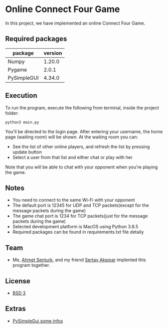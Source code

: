 # Online Connect Four Game
In this project, we have implemented an online Connect Four Game.

## Required packages
 | package | version |
 | ------- | ------- |
 | Numpy   | 1.20.0  |
 | Pygame  | 2.0.1  |
 | PySimpleGUI  | 4.34.0  |

##  Execution
To run the program, execute the following from terminal, inside the project folder:
```
python3 main.py
```
You'll be directed to the login page. After entering your username, the home page (waiting room)
will be shown. At the waiting room you can:
- See the list of other online players, and refresh the list by pressing update button
- Select a user from that list and either chat or play with her

Note that you will be able to chat with your opponent when you're playing the game.

## Notes
- You need to connect to the same Wi-Fi with your opponent
- The default port is 12345 for UDP and TCP packets(except for the message packets during the game)
- The game chat port is 1234 for TCP packets(just for the message packets during the game)
- Selected development platform is MacOS using Python 3.8.5
- Required packages can be found in requirements.txt file detaily

## Team
- Me, [Ahmet Senturk](https://github.com/ahmetsenturk/), and my friend [Sertay Akpınar](https://github.com/sertayy)
implented this program together. 

## License
- [BSD 3](https://github.com/ahmetsenturk/CMPE487-ConnectFourGame/blob/sertay/LICENSE)

## Extras
- [PySimpleGui some infos](https://pysimplegui.readthedocs.io/en/latest/cookbook/)
